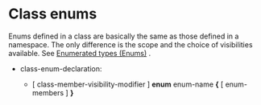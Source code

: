 

Class enums
===========

Enums defined in a class are basically the same as those defined in a namespace. The only difference is the scope and the choice of visibilities available. See [Enumerated types
(Enums)](http://wiki.gnome.org/action/show/Projects/Vala/Manual/Export/Vala/Manual/Enumerated%20types%20%28Enums%29#)
.

-   class-enum-declaration:

    -   [ class-member-visibility-modifier ] **enum** enum-name **{** [
        enum-members ] **}**

